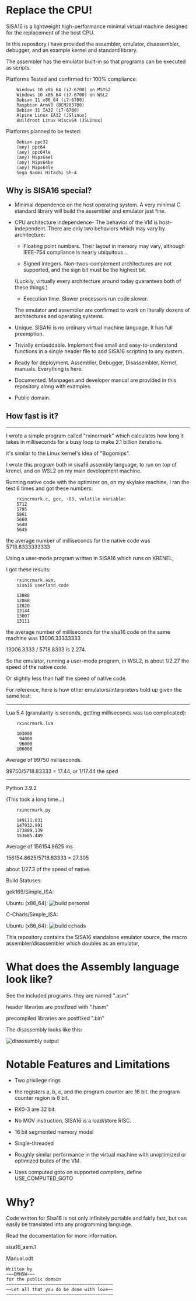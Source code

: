 # Replace the CPU!

SISA16 is a lightweight high-performance minimal virtual machine designed for the replacement of the host CPU.

In this repository i have provided the assembler, emulator, disassembler, debugger, and an example kernel and standard library.

The assembler has the emulator built-in so that programs can be executed as scripts.

Platforms Tested and confirmed for 100% compliance:

```
	Windows 10 x86_64 (i7-6700) on MSYS2
	Windows 10 x86_64 (i7-6700) on WSL2
	Debian 11 x86_64 (i7-6700)
	Raspbian ArmV8 (BCM2837B0)
	Debian 11 IA32 (i7-6700)
	Alpine Linux IA32 (JSlinux)
	Buildroot Linux Riscv64 (JSLinux)
```

Platforms planned to be tested:

```
	Debian ppc32
	(any) ppc64
	(any) ppc64le
	(any) Mips64el
	(any) Mips64be
	(any) Mips64le
	Sega Naomi Hitachi Sh-4
```

## Why is SISA16 special?

* Minimal dependence on the host operating system. A very minimal C standard library will build the assembler
	and emulator just fine.

* CPU architecture independence- The behavior of the VM is host-independent. There are only two behaviors which may vary by architecture:
	* Floating point numbers. Their layout in memory may vary, although IEEE-754 compliance is nearly ubiquitous...

	* Signed integers. Non-twos-complement architectures are not supported, and the sign bit must be the highest bit.

	(Luckily, virtually every architecture around today guarantees both of these things.)

	* Execution time. Slower processors run code slower.

	The emulator and assembler are confirmed to work on literally dozens of architectures and operating systems.

* Unique. SISA16 is no ordinary virtual machine language. It has full preemption.

* Trivially embeddable. Implement five small and easy-to-understand functions in a single header file
	to add SISA16 scripting to any system.

* Ready for deployment. Assembler, Debugger, Disassembler, Kernel, manuals. Everything is here.

* Documented. Manpages and developer manual are provided in this repository along with examples.

* Public domain. 

## How fast is it?
______________________________

I wrote a simple program called "rxincrmark" which calculates how long it takes in milliseconds
for a busy loop to make 2.1 billion iterations.

it's similar to the Linux kernel's idea of "Bogomips".

I wrote this program both in sisa16 assembly language, to run on top of krenel,
and on WSL2 on my main development machine.

Running native code with the optimizer on, on my skylake machine, 
I ran the test 6 times and got these numbers:



```
	rxincrmark.c, gcc, -O3, volatile variable:
	5712
	5795
	5861
	5660
	5640
	5645
```

the average number of milliseconds for the native code was 5718.8333333333

Using a user-mode program written in SISA16 which runs on KRENEL,

I got these results:

```
	rxincrmark.asm,
	sisa16 userland code
	
	13088
	12868
	12820
	13144
	13007
	13111
```

the average number of milliseconds for the sisa16 code on the same machine was 13006.33333333

13006.3333 / 5718.8333 is 2.274.

So the emulator, running a user-mode program, in WSL2, is about 1/2.27 the speed of the native code.

Or slightly less than half the speed of native code.

For reference, here is how other emulators/interpreters hold up given the same test:

_________________________________________________________
Lua 5.4 (granularity is seconds, getting milliseconds was too complicated):

```
	rxincrmark.lua
	
	103000
	 94000
	 96000
	106000
```

Average of 99750 milliseconds.

99750/5718.83333 = 17.44, or 1/17.44 the sped

_________________________________________________________
Python 3.9.2

(This took a long time...)

```
	rxincrmark.py
	
	149111.831
	147932.991
	173889.139
	153685.489
```
Average of 156154.8625 ms

156154.8625/5718.83333 = 27.305

about 1/27.3 of the speed of native.







Build Statuses:

gek169/Simple_ISA:

Ubuntu (x86_64):
![build personal](https://github.com/gek169/Simple_ISA/actions/workflows/c-cpp.yml/badge.svg)

C-Chads/Simple_ISA:

Ubuntu (x86_64):
![build cchads](https://github.com/C-Chads/Simple_ISA/actions/workflows/c-cpp.yml/badge.svg)

This repository contains the SISA16 standalone emulator source, 
the macro assembler/disassembler which doubles as an emulator,

# What does the Assembly language look like?

See the included programs. they are named ".asm"

header libraries are postfixed with ".hasm"

precompiled libraries are postfixed ".bin"

The disassembly looks like this:

![disassembly output](disassembly.png)


# Notable Features and Limitations

* Two privilege rings 

* the registers a, b, c, and the program counter are 16 bit. the program counter region is 8 bit.

* RX0-3 are 32 bit.

* No MOV instruction, SISA16 is a load/store RISC.

* 16 bit segmented memory model

* Single-threaded

* Roughly similar performance in the virtual machine with unoptimized or optimized builds of the VM.

* Uses computed goto on supported compilers, define USE_COMPUTED_GOTO

# Why?

Code written for Sisa16 is not only infinitely portable and fairly fast, but can easily be translated into any programming
language.

Read the documentation for more information.

sisa16_asm.1

Manual.odt

```
Written by
~~~DMHSW~~~
for the public domain
~~~~~~~~~~~~~~~~~~~~~~~~~~~~~~~~~~~~~~~~~
~~Let all that you do be done with love~~
~~~~~~~~~~~~~~~~~~~~~~~~~~~~~~~~~~~~~~~~~

```
